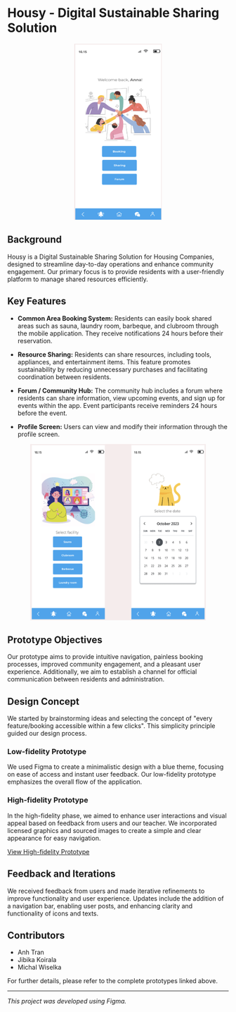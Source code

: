 # Housy - Digital Sustainable Sharing Solution

<p align="center">
  <img src="housy.png" alt="Housy" width="200" height = "400">
</p>

## Background

Housy is a Digital Sustainable Sharing Solution for Housing Companies, designed to streamline day-to-day operations and enhance community engagement. Our primary focus is to provide residents with a user-friendly platform to manage shared resources efficiently.

## Key Features

- **Common Area Booking System:** Residents can easily book shared areas such as sauna, laundry room, barbeque, and clubroom through the mobile application. They receive notifications 24 hours before their reservation.
  
- **Resource Sharing:** Residents can share resources, including tools, appliances, and entertainment items. This feature promotes sustainability by reducing unnecessary purchases and facilitating coordination between residents.

- **Forum / Community Hub:** The community hub includes a forum where residents can share information, view upcoming events, and sign up for events within the app. Event participants receive reminders 24 hours before the event.

- **Profile Screen:** Users can view and modify their information through the profile screen.

<p align="center">
  <img src="housy2.png" alt="Housy" width="400" height = "400">
</p>

## Prototype Objectives

Our prototype aims to provide intuitive navigation, painless booking processes, improved community engagement, and a pleasant user experience. Additionally, we aim to establish a channel for official communication between residents and administration.

## Design Concept

We started by brainstorming ideas and selecting the concept of "every feature/booking accessible within a few clicks". This simplicity principle guided our design process.

### Low-fidelity Prototype

We used Figma to create a minimalistic design with a blue theme, focusing on ease of access and instant user feedback. Our low-fidelity prototype emphasizes the overall flow of the application.

### High-fidelity Prototype

In the high-fidelity phase, we aimed to enhance user interactions and visual appeal based on feedback from users and our teacher. We incorporated licensed graphics and sourced images to create a simple and clear appearance for easy navigation.

[View High-fidelity Prototype](https://www.figma.com/file/2Fc96r5YEYxP75fyjQx5FA/Actual-high-fidelity-protoype?type=design&node-id=791%3A3809&mode=design&t=D7dGj3pwVh0q5jmZ-1)

## Feedback and Iterations

We received feedback from users and made iterative refinements to improve functionality and user experience. Updates include the addition of a navigation bar, enabling user posts, and enhancing clarity and functionality of icons and texts.

## Contributors

- Anh Tran
- Jibika Koirala 
- Michal Wiselka 

For further details, please refer to the complete prototypes linked above.

---
*This project was developed using Figma.*
